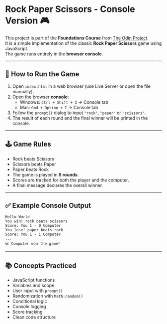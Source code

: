 # Rock Paper Scissors - Console Version 🎮

This project is part of the **Foundations Course** from [The Odin Project](https://www.theodinproject.com/).  
It is a simple implementation of the classic **Rock Paper Scissors** game using JavaScript.  
The game runs entirely in the **browser console**.

---

## 🚀 How to Run the Game

1. Open `index.html` in a web browser (use Live Server or open the file manually).
2. Open the browser **console**:
   - Windows: `Ctrl + Shift + I` → Console tab  
   - Mac: `Cmd + Option + I` → Console tab
3. Follow the `prompt()` dialog to input `"rock"`, `"paper"` or `"scissors"`.
4. The result of each round and the final winner will be printed in the console.

---

## 🕹️ Game Rules

- Rock beats Scissors  
- Scissors beats Paper  
- Paper beats Rock  
- The game is played in **5 rounds**.
- Scores are tracked for both the player and the computer.
- A final message declares the overall winner.

---

## ✅ Example Console Output

```
Hello World
You win! rock beats scissors
Score: You 1 - 0 Computer
You lose! paper beats rock
Score: You 1 - 1 Computer
...
💻 Computer won the game!
```

---

## 📚 Concepts Practiced

- JavaScript functions  
- Variables and scope  
- User input with `prompt()`  
- Randomization with `Math.random()`  
- Conditional logic  
- Console logging  
- Score tracking  
- Clean code structure


